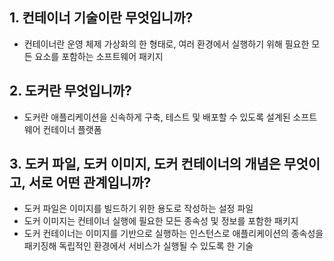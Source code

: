 ## 1. 컨테이너 기술이란 무엇입니까?
- 컨테이너란 운영 체제 가상화의 한 형태로, 여러 환경에서 실행하기 위해 필요한 모든 요소를 포함하는 소프트웨어 패키지

## 2. 도커란 무엇입니까?
- 도커란 애플리케이션을 신속하게 구축, 테스트 및 배포할 수 있도록 설계된 소프트웨어 컨테이너 플랫폼

## 3. 도커 파일, 도커 이미지, 도커 컨테이너의 개념은 무엇이고, 서로 어떤 관계입니까?
- 도커 파일은 이미지를 빌드하기 위한 용도로 작성하는 설정 파일
- 도커 이미지는 컨테이너 실행에 필요한 모든 종속성 및 정보를 포함한 패키지
- 도커 컨테이너는 이미지를 기반으로 실행하는 인스턴스로 애플리케이션의 종속성을 패키징해 독립적인 환경에서 서비스가 실행될 수 있도록 한 기술